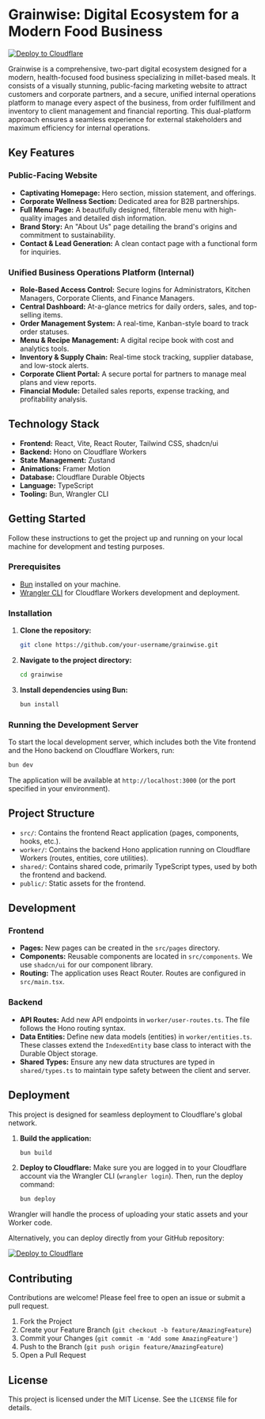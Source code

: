 # Grainwise: Digital Ecosystem for a Modern Food Business

[![Deploy to Cloudflare](https://deploy.workers.cloudflare.com/button)](https://deploy.workers.cloudflare.com/?url=https://github.com/rajsexperiments/grainwise)

Grainwise is a comprehensive, two-part digital ecosystem designed for a modern, health-focused food business specializing in millet-based meals. It consists of a visually stunning, public-facing marketing website to attract customers and corporate partners, and a secure, unified internal operations platform to manage every aspect of the business, from order fulfillment and inventory to client management and financial reporting. This dual-platform approach ensures a seamless experience for external stakeholders and maximum efficiency for internal operations.

## Key Features

### Public-Facing Website
*   **Captivating Homepage:** Hero section, mission statement, and offerings.
*   **Corporate Wellness Section:** Dedicated area for B2B partnerships.
*   **Full Menu Page:** A beautifully designed, filterable menu with high-quality images and detailed dish information.
*   **Brand Story:** An "About Us" page detailing the brand's origins and commitment to sustainability.
*   **Contact & Lead Generation:** A clean contact page with a functional form for inquiries.

### Unified Business Operations Platform (Internal)
*   **Role-Based Access Control:** Secure logins for Administrators, Kitchen Managers, Corporate Clients, and Finance Managers.
*   **Central Dashboard:** At-a-glance metrics for daily orders, sales, and top-selling items.
*   **Order Management System:** A real-time, Kanban-style board to track order statuses.
*   **Menu & Recipe Management:** A digital recipe book with cost and analytics tools.
*   **Inventory & Supply Chain:** Real-time stock tracking, supplier database, and low-stock alerts.
*   **Corporate Client Portal:** A secure portal for partners to manage meal plans and view reports.
*   **Financial Module:** Detailed sales reports, expense tracking, and profitability analysis.

## Technology Stack

*   **Frontend:** React, Vite, React Router, Tailwind CSS, shadcn/ui
*   **Backend:** Hono on Cloudflare Workers
*   **State Management:** Zustand
*   **Animations:** Framer Motion
*   **Database:** Cloudflare Durable Objects
*   **Language:** TypeScript
*   **Tooling:** Bun, Wrangler CLI

## Getting Started

Follow these instructions to get the project up and running on your local machine for development and testing purposes.

### Prerequisites

*   [Bun](https://bun.sh/) installed on your machine.
*   [Wrangler CLI](https://developers.cloudflare.com/workers/wrangler/install-and-update/) for Cloudflare Workers development and deployment.

### Installation

1.  **Clone the repository:**
    ```bash
    git clone https://github.com/your-username/grainwise.git
    ```

2.  **Navigate to the project directory:**
    ```bash
    cd grainwise
    ```

3.  **Install dependencies using Bun:**
    ```bash
    bun install
    ```

### Running the Development Server

To start the local development server, which includes both the Vite frontend and the Hono backend on Cloudflare Workers, run:

```bash
bun dev
```

The application will be available at `http://localhost:3000` (or the port specified in your environment).

## Project Structure

*   `src/`: Contains the frontend React application (pages, components, hooks, etc.).
*   `worker/`: Contains the backend Hono application running on Cloudflare Workers (routes, entities, core utilities).
*   `shared/`: Contains shared code, primarily TypeScript types, used by both the frontend and backend.
*   `public/`: Static assets for the frontend.

## Development

### Frontend

*   **Pages:** New pages can be created in the `src/pages` directory.
*   **Components:** Reusable components are located in `src/components`. We use `shadcn/ui` for our component library.
*   **Routing:** The application uses React Router. Routes are configured in `src/main.tsx`.

### Backend

*   **API Routes:** Add new API endpoints in `worker/user-routes.ts`. The file follows the Hono routing syntax.
*   **Data Entities:** Define new data models (entities) in `worker/entities.ts`. These classes extend the `IndexedEntity` base class to interact with the Durable Object storage.
*   **Shared Types:** Ensure any new data structures are typed in `shared/types.ts` to maintain type safety between the client and server.

## Deployment

This project is designed for seamless deployment to Cloudflare's global network.

1.  **Build the application:**
    ```bash
    bun build
    ```

2.  **Deploy to Cloudflare:**
    Make sure you are logged in to your Cloudflare account via the Wrangler CLI (`wrangler login`). Then, run the deploy command:
    ```bash
    bun deploy
    ```

Wrangler will handle the process of uploading your static assets and your Worker code.

Alternatively, you can deploy directly from your GitHub repository:

[![Deploy to Cloudflare](https://deploy.workers.cloudflare.com/button)](https://deploy.workers.cloudflare.com/?url=https://github.com/rajsexperiments/grainwise)

## Contributing

Contributions are welcome! Please feel free to open an issue or submit a pull request.

1.  Fork the Project
2.  Create your Feature Branch (`git checkout -b feature/AmazingFeature`)
3.  Commit your Changes (`git commit -m 'Add some AmazingFeature'`)
4.  Push to the Branch (`git push origin feature/AmazingFeature`)
5.  Open a Pull Request

## License

This project is licensed under the MIT License. See the `LICENSE` file for details.